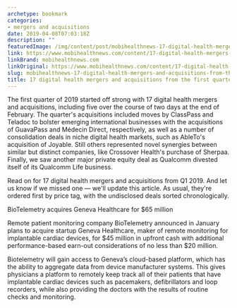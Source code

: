 ```yaml
---
archetype: bookmark
categories:
- mergers and acquisitions
date: 2019-04-08T07:03:18Z
description: ""
featuredImage: /img/content/post/mobihealthnews-17-digital-health-mergers-and-acquisitions-from-the-first-quarter-of-2019.png
link: https://www.mobihealthnews.com/content/17-digital-health-mergers-and-acquisitions-first-quarter-2019
linkBrand: mobihealthnews.com
linkOriginal: https://www.mobihealthnews.com/content/17-digital-health-mergers-and-acquisitions-first-quarter-2019
slug: mobihealthnews-17-digital-health-mergers-and-acquisitions-from-the-first-quarter-of-2019
title: 17 digital health mergers and acquisitions from the first quarter of 2019
---
```

The first quarter of 2019 started off strong with 17 digital health mergers and acquisitions, including five over the course of two days at the end of February. The quarter's acquisitions included moves by ClassPass and Teladoc to bolster emerging international businesses with the acquisitions of GuavaPass and Médecin Direct, respectively, as well as a number of consolidation deals in niche digital health markets, such as AbleTo's acquisition of Joyable. Still others represented novel synergies between similar but distinct companies, like Crossover Health's purchase of Sherpaa. Finally, we saw another major private equity deal as Qualcomm divested itself of its Qualcomm Life business.

Read on for 17 digital health mergers and acquisitions from Q1 2019. And let us know if we missed one — we'll update this article. As usual, they're ordered first by price tag, with the undisclosed deals sorted chronologically.

BioTelemetry acquires Geneva Healthcare for $65 million

Remote patient monitoring company BioTelemetry announced in January plans to acquire startup Geneva Healthcare, maker of remote monitoring for implantable cardiac devices, for $45 million in upfront cash with additional performance-based earn-out considerations of no less than $20 million. 

Biotelemetry will gain access to Geneva’s cloud-based platform, which has the ability to aggregate data from device manufacturer systems. This gives physicians a platform to remotely keep track all of their patients that have implantable cardiac devices such as pacemakers, defibrillators and loop recorders, while also providing the doctors with the results of routine checks and monitoring. 

